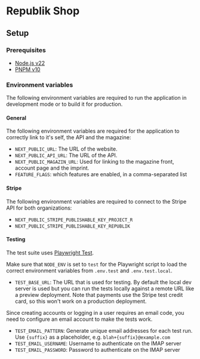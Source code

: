 # Republik Shop

## Setup

### Prerequisites

- [Node.js v22](https://nodejs.org/en/)
- [PNPM v10](https://pnpm.io/)

### Environment variables

The following environment variables are required to run the application in development mode or to build it for production.

#### General

The following environment variables are required for the application to correctly link to it's self, the API and the magazine:

- `NEXT_PUBLIC_URL`: The URL of the website.
- `NEXT_PUBLIC_API_URL`: The URL of the API.
- `NEXT_PUBLIC_MAGAZIN_URL`: Used for linking to the magazine front, account page and the imprint.
- `FEATURE_FLAGS`: which features are enabled, in a comma-separated list

#### Stripe

The following environment variables are required to connect to the Stripe API for both organizations:

- `NEXT_PUBLIC_STRIPE_PUBLISHABLE_KEY_PROJECT_R`
- `NEXT_PUBLIC_STRIPE_PUBLISHABLE_KEY_REPUBLIK`

#### Testing

The test suite uses [Playwright Test](https://playwright.dev).

Make sure that `NODE_ENV` is set to `test` for the Playwright script to load the correct environment variables from `.env.test` and `.env.test.local`.

- `TEST_BASE_URL`: The URL that is used for testing. By default the local dev server is used but you can run the tests locally against a remote URL like a preview deployment. Note that payments use the Stripe test credit card, so this won't work on a production deployment.

Since creating accounts or logging in a user requires an email code, you need to configure an email account to make the tests work.

- `TEST_EMAIL_PATTERN`: Generate unique email addresses for each test run. Use `{suffix}` as a placeholder, e.g. `blah+{suffix}@example.com`
- `TEST_EMAIL_USERNAME`: Username to authenticate on the IMAP server
- `TEST_EMAIL_PASSWORD`: Password to authenticate on the IMAP server

